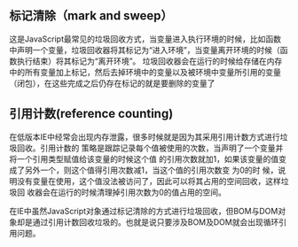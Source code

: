 ## 标记清除（mark and sweep）

这是JavaScript最常见的垃圾回收方式，当变量进入执行环境的时候，比如函数中声明一个变量，垃圾回收器将其标记为“进入环境”，当变量离开环境的时候（函数执行结束）将其标记为“离开环境”。 垃圾回收器会在运行的时候给存储在内存中的所有变量加上标记，然后去掉环境中的变量以及被环境中变量所引用的变量（闭包），在这些完成之后仍存在标记的就是要删除的变量了

## 引用计数(reference counting)

在低版本IE中经常会出现内存泄露，很多时候就是因为其采用引用计数方式进行垃圾回收。引用计数的 策略是跟踪记录每个值被使用的次数，当声明了一个变量并将一个引用类型赋值给该变量的时候这个值 的引用次数就加1，如果该变量的值变成了另外一个，则这个值得引用次数减1，当这个值的引用次数变 为0的时 候，说明没有变量在使用，这个值没法被访问了，因此可以将其占用的空间回收，这样垃圾回 收器会在运行的时候清理掉引用次数为0的值占用的空间。

在IE中虽然JavaScript对象通过标记清除的方式进行垃圾回收，但BOM与DOM对象却是通过引用计数回收垃圾的。也就是说只要涉及BOM及DOM就会出现循环引用问题。

### 